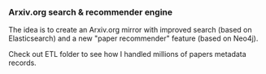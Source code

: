 ### Arxiv.org search & recommender engine

The idea is to create an Arxiv.org mirror with improved search (based on Elasticsearch) and a new "paper recommender" feature (based on Neo4j).

Check out ETL folder to see how I handled millions of papers metadata records.
